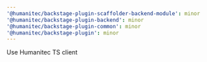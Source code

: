 ```yaml
---
'@humanitec/backstage-plugin-scaffolder-backend-module': minor
'@humanitec/backstage-plugin-backend': minor
'@humanitec/backstage-plugin-common': minor
'@humanitec/backstage-plugin': minor
---
```


Use Humanitec TS client
